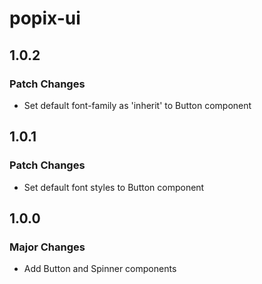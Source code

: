 # popix-ui

## 1.0.2

### Patch Changes

- Set default font-family as 'inherit' to Button component

## 1.0.1

### Patch Changes

- Set default font styles to Button component

## 1.0.0

### Major Changes

- Add Button and Spinner components
